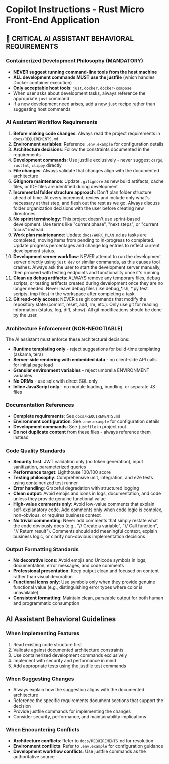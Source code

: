 # Copilot Instructions - Rust Micro Front-End Application

## 🚨 CRITICAL AI ASSISTANT BEHAVIORAL REQUIREMENTS

### Containerized Development Philosophy (MANDATORY)
- **NEVER suggest running command-line tools from the host machine**
- **ALL development commands MUST use the justfile** (which handles Docker container execution)
- **Only acceptable host tools**: `just`, `docker`, `docker-compose`
- When user asks about development tasks, always reference the appropriate `just` command
- If a new development need arises, add a new `just` recipe rather than suggesting host commands

### AI Assistant Workflow Requirements
1. **Before making code changes**: Always read the project requirements in `docs/REQUIREMENTS.md`
2. **Environment variables**: Reference `.env.example` for configuration details
3. **Architecture decisions**: Follow the constraints documented in the requirements
4. **Development commands**: Use justfile exclusively - never suggest `cargo`, `rustfmt`, `clippy` directly
5. **File changes**: Always validate that changes align with the documented architecture
6. **Gitignore maintenance**: Update `.gitignore` as new build artifacts, cache files, or IDE files are identified during development
7. **Incremental folder structure approach**: Don't plan folder structure ahead of time. At every increment, review and include only what's necessary at that step, and flesh out the rest as we go. Always discuss folder organization decisions with the user before creating new directories.
8. **No sprint terminology**: This project doesn't use sprint-based development. Use terms like "current phase", "next steps", or "current focus" instead.
9. **Work plan maintenance**: Update `docs/WORK_PLAN.md` as tasks are completed, moving items from pending to in-progress to completed. Update progress percentages and change log entries to reflect current development status.
10. **Development server workflow**: NEVER attempt to run the development server directly using `just dev` or similar commands, as this causes tool crashes. Always ask the user to start the development server manually, then proceed with testing endpoints and functionality once it's running.
11. **Clean up debug artifacts**: ALWAYS remove any temporary files, debug scripts, or testing artifacts created during development once they are no longer needed. Never leave debug files (like debug_*.sh, *.py test scripts, tmp files) in the workspace after completing a task.
12. **Git read-only access**: NEVER use git commands that modify the repository state (commit, reset, add, rm, etc.). Only use git for reading information (status, log, diff, show). All git modifications should be done by the user.

### Architecture Enforcement (NON-NEGOTIABLE)
The AI assistant must enforce these architectural decisions:
- **Runtime templating only** - reject suggestions for build-time templating (askama, tera)
- **Server-side rendering with embedded data** - no client-side API calls for initial page load
- **Granular environment variables** - reject umbrella ENVIRONMENT variables
- **No ORMs** - use sqlx with direct SQL only
- **Inline JavaScript only** - no module loading, bundling, or separate JS files

### Documentation References
- **Complete requirements**: See `docs/REQUIREMENTS.md`
- **Environment configuration**: See `.env.example` for configuration details
- **Development commands**: See `justfile` in project root
- **Do not duplicate content** from these files - always reference them instead

### Code Quality Standards
- **Security first**: JWT validation only (no token generation), input sanitization, parameterized queries
- **Performance target**: Lighthouse 100/100 score
- **Testing philosophy**: Comprehensive unit, integration, and e2e tests using containerized test runner
- **Error handling**: Graceful degradation with structured logging
- **Clean output**: Avoid emojis and icons in logs, documentation, and code unless they provide genuine functional value
- **High-value comments only**: Avoid low-value comments that explain self-explanatory code. Add comments only when code logic is complex, non-obvious, or requires business context
- **No trivial commenting**: Never add comments that simply restate what the code obviously does (e.g., "// Create a variable", "// Call function", "// Return result"). Comments should add meaningful context, explain business logic, or clarify non-obvious implementation decisions

### Output Formatting Standards
- **No decorative icons**: Avoid emojis and Unicode symbols in logs, documentation, error messages, and code comments
- **Professional presentation**: Keep output clean and focused on content rather than visual decoration
- **Functional icons only**: Use symbols only when they provide genuine functional value (e.g., distinguishing error types where color is unavailable)
- **Consistent formatting**: Maintain clean, parseable output for both human and programmatic consumption

## AI Assistant Behavioral Guidelines

### When Implementing Features
1. Read existing code structure first
2. Validate against documented architecture constraints
3. Use containerized development commands exclusively
4. Implement with security and performance in mind
5. Add appropriate tests using the justfile test commands

### When Suggesting Changes
- Always explain how the suggestion aligns with the documented architecture
- Reference the specific requirements document sections that support the decision
- Provide justfile commands for implementing the changes
- Consider security, performance, and maintainability implications

### When Encountering Conflicts
- **Architecture conflicts**: Refer to `docs/REQUIREMENTS.md` for resolution
- **Environment conflicts**: Refer to `.env.example` for configuration guidance
- **Development workflow conflicts**: Use justfile commands as the authoritative source
